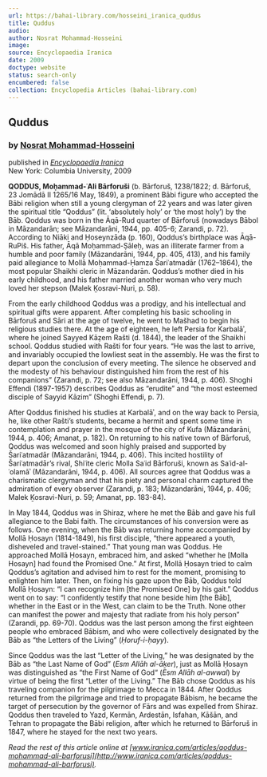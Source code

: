 ```yaml
---
url: https://bahai-library.com/hosseini_iranica_quddus
title: Quddus
audio: 
author: Nosrat Mohammad-Hosseini
image: 
source: Encyclopaedia Iranica
date: 2009
doctype: website
status: search-only
encumbered: false
collection: Encyclopedia Articles (bahai-library.com)
---
```



## Quddus

### by [Nosrat Mohammad-Hosseini](https://bahai-library.com/author/Nosrat+Mohammad-Hosseini)

published in [_Encyclopaedia Iranica_](https://bahai-library.com/series/Encyclopaedia%20Iranica)  
New York: Columbia University, 2009


**QODDUS, Moḥammad-ʿAli Bārforuši** (b. Bārforuš, 1238/1822; d. Bārforuš, 23 Jomādā II 1265/16 May, 1849), a prominent Bābi figure who accepted the Bābi religion when still a young clergyman of 22 years and was later given the spiritual title “Qoddus” (lit. ‘absolutely holy’ or ‘the most holy’) by the Bāb. Qoddus was born in the Āqā-Rud quarter of Bārforuš (nowadays Bābol in Māzandarān; see Māzandarāni, 1944, pp. 405-6; Zarandi, p. 72). According to Niāki and Ḥoseynzāda (p. 160), Qoddus’s birthplace was Āqā-RuPiš. His father, Āqā Moḥammad-Ṣāleḥ, was an illiterate farmer from a humble and poor family (Māzandarāni, 1944, pp. 405, 413), and his family paid allegiance to Mollā Moḥammad-Ḥamza Šariʿatmadār (1762–1864), the most popular Shaikhi cleric in Māzandarān. Qoddus’s mother died in his early childhood, and his father married another woman who very much loved her stepson (Malek Ḵosravi-Nuri, p. 58).

From the early childhood Qoddus was a prodigy, and his intellectual and spiritual gifts were apparent. After completing his basic schooling in Bārforuš and Sāri at the age of twelve, he went to Mašhad to begin his religious studies there. At the age of eighteen, he left Persia for Karbalāʾ, where he joined Sayyed Kāẓem Rašti (d. 1844), the leader of the Shaikhi school. Qoddus studied with Rašti for four years. “He was the last to arrive, and invariably occupied the lowliest seat in the assembly. He was the first to depart upon the conclusion of every meeting. The silence he observed and the modesty of his behaviour distinguished him from the rest of his companions” (Zarandi, p. 72; see also Māzandarāni, 1944, p. 406). Shoghi Effendi (1897-1957) describes Qoddus as “erudite” and “the most esteemed disciple of Sayyid Kāzim” (Shoghi Effendi, p. 7).

After Qoddus finished his studies at Karbalāʾ, and on the way back to Persia, he, like other Rašti’s students, became a hermit and spent some time in contemplation and prayer in the mosque of the city of Kufa (Māzandarāni, 1944, p. 406; Amanat, p. 182). On returning to his native town of Bārforuš, Qoddus was welcomed and soon highly praised and supported by Šariʿatmadār (Māzandarāni, 1944, p. 406). This incited hostility of Šariʿatmadār’s rival, Shiʿite cleric Molla Saʿid Bārforuši, known as Saʿid-al-ʿolamāʾ (Māzandarāni, 1944, p. 406). All sources agree that Qoddus was a charismatic clergyman and that his piety and personal charm captured the admiration of every observer (Zarandi, p. 183; Māzandarāni, 1944, p. 406; Malek Ḵosravi-Nuri, p. 59; Amanat, pp. 183-84).

In May 1844, Qoddus was in Shiraz, where he met the Bāb and gave his full allegiance to the Babi faith. The circumstances of his conversion were as follows. One evening, when the Bāb was returning home accompanied by Mollā Ḥosayn (1814-1849), his first disciple, “there appeared a youth, disheveled and travel-stained.” That young man was Qoddus. He approached Mollā Ḥosayn, embraced him, and asked “whether he \[Molla Hosayn\] had found the Promised One.” At first, Mollā Ḥosayn tried to calm Qoddus’s agitation and advised him to rest for the moment, promising to enlighten him later. Then, on fixing his gaze upon the Bāb, Qoddus told Mollā Ḥosayn: “I can recognize him \[the Promised One\] by his gait.” Qoddus went on to say: “I confidently testify that none beside him \[the Bāb\], whether in the East or in the West, can claim to be the Truth. None other can manifest the power and majesty that radiate from his holy person” (Zarandi, pp. 69-70). Qoddus was the last person among the first eighteen people who embraced Bābism, and who were collectively designated by the Bāb as “the Letters of the Living” (_Ḥoruf-i-ḥayy_).

Since Qoddus was the last “Letter of the Living,” he was designated by the Bāb as “the Last Name of God” (_Esm Allāh al-āḵer_), just as Mollā Ḥosayn was distinguished as “the First Name of God“ (_Esm Allāh al-awwal_) by virtue of being the first “Letter of the Living.” The Bāb chose Qoddus as his traveling companion for the pilgrimage to Mecca in 1844. After Qoddus returned from the pilgrimage and tried to propagate Bābism, he became the target of persecution by the governor of Fārs and was expelled from Shiraz. Qoddus then traveled to Yazd, Kermān, Ardestān, Isfahan, Kāšān, and Tehran to propagate the Bābi religion, after which he returned to Bārforuš in 1847, where he stayed for the next two years.

  
_Read the rest of this article online at [www.iranica.com/articles/qoddus-mohammad-ali-barforusi](http://www.iranica.com/articles/qoddus-mohammad-ali-barforusi)._